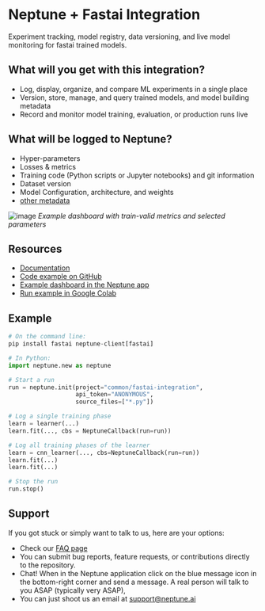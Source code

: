 # Neptune + Fastai Integration

Experiment tracking, model registry, data versioning, and live model monitoring for fastai trained models.

## What will you get with this integration?

* Log, display, organize, and compare ML experiments in a single place
* Version, store, manage, and query trained models, and model building metadata
* Record and monitor model training, evaluation, or production runs live

## What will be logged to Neptune?

* Hyper-parameters
* Losses & metrics
* Training code (Python scripts or Jupyter notebooks) and git information
* Dataset version
* Model Configuration, architecture, and weights
* [other metadata](https://docs.neptune.ai/you-should-know/what-can-you-log-and-display)

![image](https://user-images.githubusercontent.com/97611089/160639808-bd381089-66c8-4ed5-a895-0c018b378e0a.png)
*Example dashboard with train-valid metrics and selected parameters*


## Resources

* [Documentation](https://docs.neptune.ai/integrations-and-supported-tools/model-training/fastai)
* [Code example on GitHub](https://github.com/neptune-ai/examples/tree/main/integrations-and-supported-tools/fastai/scripts)
* [Example dashboard in the Neptune app](https://app.neptune.ai/o/common/org/fastai-integration/e/FAS-61/dashboard/fastai-dashboard-1f456716-f509-4432-b8b3-a7f5242703b6)
* [Run example in Google Colab](https://colab.research.google.com/github/neptune-ai/examples/blob/main/integrations-and-supported-tools/fastai/notebooks/Neptune_fastai.ipynb)

## Example

```python
# On the command line:
pip install fastai neptune-client[fastai]
```
```python
# In Python:
import neptune.new as neptune

# Start a run
run = neptune.init(project="common/fastai-integration",
                   api_token="ANONYMOUS",
                   source_files=["*.py"])

# Log a single training phase
learn = learner(...)
learn.fit(..., cbs = NeptuneCallback(run=run))

# Log all training phases of the learner
learn = cnn_learner(..., cbs=NeptuneCallback(run=run))
learn.fit(...)
learn.fit(...)

# Stop the run
run.stop()
```

## Support

If you got stuck or simply want to talk to us, here are your options:

* Check our [FAQ page](https://docs.neptune.ai/getting-started/getting-help#frequently-asked-questions)
* You can submit bug reports, feature requests, or contributions directly to the repository.
* Chat! When in the Neptune application click on the blue message icon in the bottom-right corner and send a message. A real person will talk to you ASAP (typically very ASAP),
* You can just shoot us an email at support@neptune.ai
